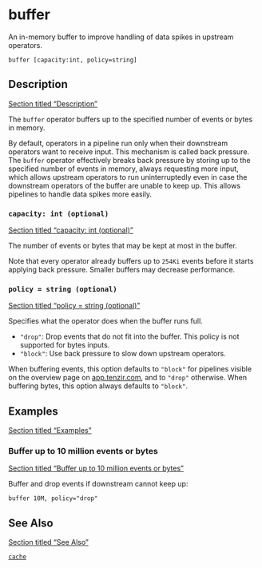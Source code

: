 # buffer

An in-memory buffer to improve handling of data spikes in upstream operators.

```tql
buffer [capacity:int, policy=string]
```

## Description

[Section titled “Description”](#description)

The `buffer` operator buffers up to the specified number of events or bytes in memory.

By default, operators in a pipeline run only when their downstream operators want to receive input. This mechanism is called back pressure. The `buffer` operator effectively breaks back pressure by storing up to the specified number of events in memory, always requesting more input, which allows upstream operators to run uninterruptedly even in case the downstream operators of the buffer are unable to keep up. This allows pipelines to handle data spikes more easily.

### `capacity: int (optional)`

[Section titled “capacity: int (optional)”](#capacity-int-optional)

The number of events or bytes that may be kept at most in the buffer.

Note that every operator already buffers up to `254Ki` events before it starts applying back pressure. Smaller buffers may decrease performance.

### `policy = string (optional)`

[Section titled “policy = string (optional)”](#policy--string-optional)

Specifies what the operator does when the buffer runs full.

* `"drop"`: Drop events that do not fit into the buffer. This policy is not supported for bytes inputs.
* `"block"`: Use back pressure to slow down upstream operators.

When buffering events, this option defaults to `"block"` for pipelines visible on the overview page on [app.tenzir.com](https://app.tenzir.com), and to `"drop"` otherwise. When buffering bytes, this option always defaults to `"block"`.

## Examples

[Section titled “Examples”](#examples)

### Buffer up to 10 million events or bytes

[Section titled “Buffer up to 10 million events or bytes”](#buffer-up-to-10-million-events-or-bytes)

Buffer and drop events if downstream cannot keep up:

```tql
buffer 10M, policy="drop"
```

## See Also

[Section titled “See Also”](#see-also)

[`cache`](/reference/operators/cache)